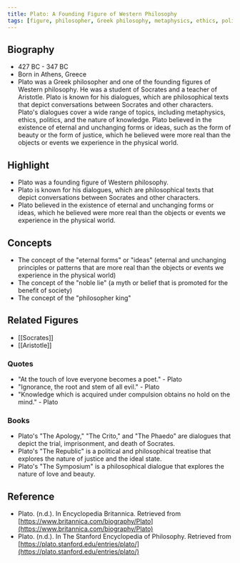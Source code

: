 ```yaml
---
title: Plato: A Founding Figure of Western Philosophy 
tags: [figure, philosopher, Greek philosophy, metaphysics, ethics, politics]
---
```

## Biography

-   427 BC - 347 BC
-   Born in Athens, Greece
-   Plato was a Greek philosopher and one of the founding figures of Western philosophy. He was a student of Socrates and a teacher of Aristotle. Plato is known for his dialogues, which are philosophical texts that depict conversations between Socrates and other characters. Plato's dialogues cover a wide range of topics, including metaphysics, ethics, politics, and the nature of knowledge. Plato believed in the existence of eternal and unchanging forms or ideas, such as the form of beauty or the form of justice, which he believed were more real than the objects or events we experience in the physical world.

## Highlight

-   Plato was a founding figure of Western philosophy.
-   Plato is known for his dialogues, which are philosophical texts that depict conversations between Socrates and other characters.
-   Plato believed in the existence of eternal and unchanging forms or ideas, which he believed were more real than the objects or events we experience in the physical world.

## Concepts

-   The concept of the "eternal forms" or "ideas" (eternal and unchanging principles or patterns that are more real than the objects or events we experience in the physical world)
-   The concept of the "noble lie" (a myth or belief that is promoted for the benefit of society)
-   The concept of the "philosopher king"

## Related Figures

-   [[Socrates]]
-   [[Aristotle]]

### Quotes

-   "At the touch of love everyone becomes a poet." - Plato
-   "Ignorance, the root and stem of all evil." - Plato
-   "Knowledge which is acquired under compulsion obtains no hold on the mind." - Plato

### Books

-   Plato's "The Apology," "The Crito," and "The Phaedo" are dialogues that depict the trial, imprisonment, and death of Socrates.
-   Plato's "The Republic" is a political and philosophical treatise that explores the nature of justice and the ideal state.
-   Plato's "The Symposium" is a philosophical dialogue that explores the nature of love and beauty.

## Reference

-   Plato. (n.d.). In Encyclopedia Britannica. Retrieved from [https://www.britannica.com/biography/Plato](https://www.britannica.com/biography/Plato)
-   Plato. (n.d.). In The Stanford Encyclopedia of Philosophy. Retrieved from [https://plato.stanford.edu/entries/plato/](https://plato.stanford.edu/entries/plato/)